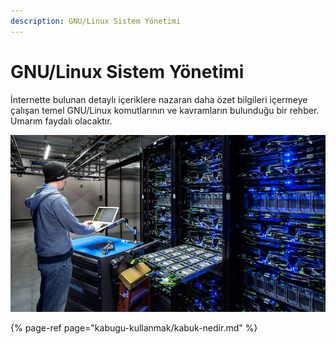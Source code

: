 ```yaml
---
description: GNU/Linux Sistem Yönetimi
---
```


# GNU/Linux Sistem Yönetimi

İnternette bulunan detaylı içeriklere nazaran daha özet bilgileri içermeye çalışan temel GNU/Linux komutlarının ve kavramların bulunduğu bir rehber. Umarım faydalı olacaktır.

![](.gitbook/assets/680px-professiya-sistemnyj-administrator-3.jpg)

{% page-ref page="kabugu-kullanmak/kabuk-nedir.md" %}



